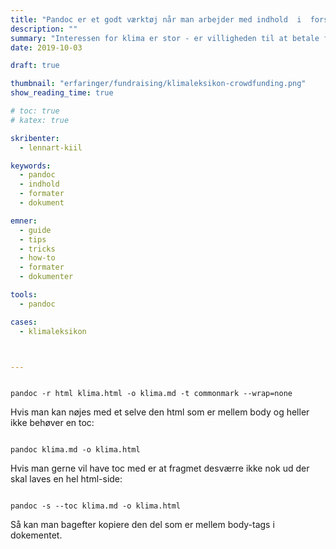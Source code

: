 ```yaml
---
title: "Pandoc er et godt værktøj når man arbejder med indhold  i  forskellige formater"
description: ""
summary: "Interessen for klima er stor - er villigheden til at betale for viden på området det også?"
date: 2019-10-03

draft: true

thumbnail: "erfaringer/fundraising/klimaleksikon-crowdfunding.png"
show_reading_time: true

# toc: true
# katex: true

skribenter:
  - lennart-kiil

keywords:
  - pandoc
  - indhold
  - formater
  - dokument

emner:
  - guide
  - tips
  - tricks
  - how-to
  - formater
  - dokumenter

tools:
  - pandoc

cases:
  - klimaleksikon



---
```


```

pandoc -r html klima.html -o klima.md -t commonmark --wrap=none

```



Hvis man kan nøjes med et selve den html som er mellem body og heller ikke behøver en toc:

```

pandoc klima.md -o klima.html

```

Hvis man  gerne vil have toc med er at fragmet desværre ikke nok ud der skal laves en hel html-side:

```

pandoc -s --toc klima.md -o klima.html

```
Så kan  man bagefter kopiere den del som er mellem body-tags i dokementet.

